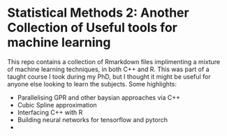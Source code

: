# Statistical Methods 2: Another Collection of Useful tools for machine learning

This repo contains a collection of Rmarkdown files implimenting a mixture of machine learning techniques, in both C++ and R. This was part of a taught course I took during my PhD, but I thought it might be useful for anyone else looking to learn the subjects.
Some highlights:
- Parallelising GPR and other baysian approaches via C++
- Cubic Spline approximation
- Interfacing C++ with R
- Building neural networks for tensorflow and pytorch
- 

